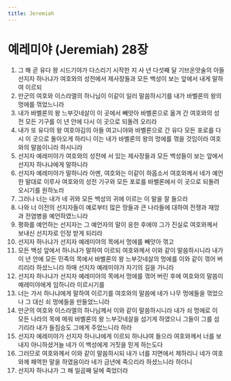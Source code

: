 ```yaml
---
title: Jeremiah
---
```


# 예레미야 (Jeremiah) 28장
1. 그 해 곧 유다 왕 시드기야가 다스리기 시작한 지 사 년 다섯째 달 기브온앗술의 아들 선지자 하나냐가 여호와의 성전에서 제사장들과 모든 백성이 보는 앞에서 내게 말하여 이르되
1. 만군의 여호와 이스라엘의 하나님이 이같이 일러 말씀하시기를 내가 바벨론의 왕의 멍에를 꺾었느니라
1. 내가 바벨론의 왕 느부갓네살이 이 곳에서 빼앗아 바벨론으로 옮겨 간 여호와의 성전 모든 기구를 이 년 안에 다시 이 곳으로 되돌려 오리라
1. 내가 또 유다의 왕 여호야김의 아들 여고니야와 바벨론으로 간 유다 모든 포로를 다시 이 곳으로 돌아오게 하리니 이는 내가 바벨론의 왕의 멍에를 꺾을 것임이라 여호와의 말씀이니라 하시니라
1. 선지자 예레미야가 여호와의 성전에 서 있는 제사장들과 모든 백성들이 보는 앞에서 선지자 하나냐에게 말하니라
1. 선지자 예레미야가 말하니라 아멘, 여호와는 이같이 하옵소서 여호와께서 네가 예언한 말대로 이루사 여호와의 성전 기구와 모든 포로를 바벨론에서 이 곳으로 되돌려 오시기를 원하노라
1. 그러나 너는 내가 네 귀와 모든 백성의 귀에 이르는 이 말을 잘 들으라
1. 나와 너 이전의 선지자들이 예로부터 많은 땅들과 큰 나라들에 대하여 전쟁과 재앙과 전염병을 예언하였느니라
1. 평화를 예언하는 선지자는 그 예언자의 말이 응한 후에야 그가 진실로 여호와께서 보내신 선지자로 인정 받게 되리라
1. 선지자 하나냐가 선지자 예레미야의 목에서 멍에를 빼앗아 꺾고
1. 모든 백성 앞에서 하나냐가 말하여 이르되 여호와께서 이와 같이 말씀하시니라 내가 이 년 안에 모든 민족의 목에서 바벨론의 왕 느부갓네살의 멍에를 이와 같이 꺾어 버리리라 하셨느니라 하매 선지자 예레미야가 자기의 길을 가니라
1. 선지자 하나냐가 선지자 예레미야의 목에서 멍에를 꺾어 버린 후에 여호와의 말씀이 예레미야에게 임하니라 이르시기를
1. 너는 가서 하나냐에게 말하여 이르기를 여호와의 말씀에 네가 나무 멍에들을 꺾었으나 그 대신 쇠 멍에들을 만들었느니라
1. 만군의 여호와 이스라엘의 하나님께서 이와 같이 말씀하시니라 내가 쇠 멍에로 이 모든 나라의 목에 메워 바벨론의 왕 느부갓네살을 섬기게 하였으니 그들이 그를 섬기리라 내가 들짐승도 그에게 주었느니라 하라
1. 선지자 예레미야가 선지자 하나냐에게 이르되 하나냐여 들으라 여호와께서 너를 보내지 아니하셨거늘 네가 이 백성에게 거짓을 믿게 하는도다
1. 그러므로 여호와께서 이와 같이 말씀하시되 내가 너를 지면에서 제하리니 네가 여호와께 패역한 말을 하였음이라 네가 금년에 죽으리라 하셨느니라 하더니
1. 선지자 하나냐가 그 해 일곱째 달에 죽었더라